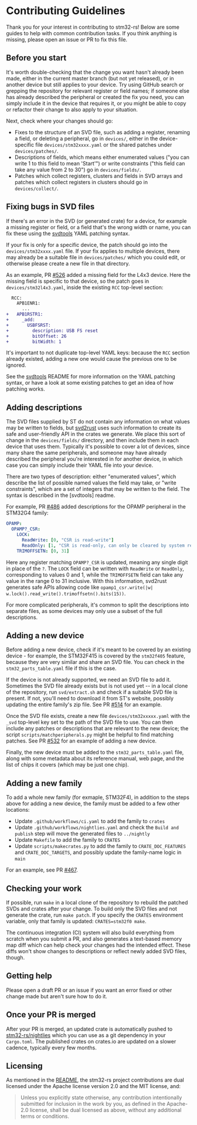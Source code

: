 # Contributing Guidelines

Thank you for your interest in contributing to stm32-rs! Below are some guides
to help with common contribution tasks. If you think anything is missing,
please open an issue or PR to fix this file.

## Before you start

It's worth double-checking that the change you want hasn't already been made,
either in the current master branch (but not yet released), or in another
device but still applies to your device. Try using GitHub search or grepping
the repository for relevant register or field names; if someone else has
already described the peripheral or created the fix you need, you can simply
include it in the device that requires it, or you might be able to copy or
refactor their change to also apply to your situation.

Next, check where your changes should go:

* Fixes to the structure of an SVD file, such as adding a register, renaming a
  field, or deleting a peripheral, go in `devices/`, either in the
  device-specific file `devices/stm32xxxx.yaml` or the shared patches under
  `devices/patches/`.
* Descriptions of fields, which means either enumerated values ("you can write
  1 to this field to mean 'Start'") or write constraints ("this field can take
  any value from 2 to 30") go in `devices/fields/`.
* Patches which collect registers, clusters and fields in SVD arrays and
  patches which collect registers in clusters should go in `devices/collect/`.

## Fixing bugs in SVD files

If there's an error in the SVD (or generated crate) for a device, for example
a missing register or field, or a field that's the wrong width or name, you
can fix these using the [svdtools](https://github.com/stm32-rs/svdtools) YAML
patching syntax.

If your fix is only for a specific device, the patch should go into the
`devices/stm32xxxx.yaml` file. If your fix applies to multiple devices,
there may already be a suitable file in `devices/patches/` which
you could edit, or otherwise please create a new file in that directory.

As an example, PR [#526](https://github.com/stm32-rs/stm32-rs/pull/526) added
a missing field for the L4x3 device. Here the missing field is specific to
that device, so the patch goes in `devices/stm32l4x3.yaml`, inside the existing
`RCC` top-level section:

```diff
  RCC:
    APB1ENR1:
      ...
+   APB1RSTR1:
+     _add:
+       USBFSRST:
+         description: USB FS reset
+         bitOffset: 26
+         bitWidth: 1
```

It's important to not duplicate top-level YAML keys: because the `RCC` section
already existed, adding a new one would cause the previous one to be ignored.

See the [svdtools](https://github.com/stm32-rs/svdtools) README for more
information on the YAML patching syntax, or have a look at some existing
patches to get an idea of how patching works.

## Adding descriptions

The SVD files supplied by ST do not contain any information on what values may
be written to fields, but [svd2rust](https://crates.io/crates/svd2rust) uses
such information to create its safe and user-friendly API in the crates we
generate. We place this sort of change in the `devices/fields/` directory, and
then include them in each device that uses them. Typically it's possible to
cover a lot of devices, since many share the same peripherals, and someone may
have already described the peripheral you're interested in for another device,
in which case you can simply include their YAML file into your device.

There are two types of description: either "enumerated values", which describe
the list of possible named values the field may take, or "write constraints",
which are a set of integers that may be written to the field. The syntax is
described in the [svdtools] readme.

For example, PR [#486](https://github.com/stm32-rs/stm32-rs/pull/486) added
descriptions for the OPAMP peripheral in the STM32G4 family:

```yaml
OPAMP:
  OPAMP?_CSR:
    LOCK:
      ReadWrite: [0, "CSR is read-write"]
      ReadOnly: [1, "CSR is read-only, can only be cleared by system reset"]
    TRIMOFFSETN: [0, 31]
```

Here any register matching `OPAMP?_CSR` is updated, meaning any single digit
in place of the `?`. The `LOCK` field can be written with `ReadWrite` or
`ReadOnly`, corresponding to values 0 and 1, while the `TRIMOFFSETN` field can
take any value in the range 0 to 31 inclusive. With this information, svd2rust
generates safe APIs allowing code like `opamp1_csr.write(|w|
w.lock().read_write().trimoffsetn().bits(15))`.

For more complicated peripherals, it's common to split the descriptions into
separate files, as some devices may only use a subset of the full descriptions.

## Adding a new device

Before adding a new device, check if it's meant to be covered by an existing
device - for example, the STM32F415 is covered by the `stm32f405` feature,
because they are very similar and share an SVD file. You can check in the
`stm32_parts_table.yaml` file if this is the case.

If the device is not already supported, we need an SVD file to add it.
Sometimes the SVD file already exists but is not used yet -- in a local clone of
the repository, run `svd/extract.sh` and check if a suitable SVD file is
present. If not, you'll need to download it from ST's website, possibly
updating the entire family's zip file. See PR
[#514](https://github.com/stm32-rs/stm32-rs/pull/514) for an example.

Once the SVD file exists, create a new file `devices/stm32xxxxx.yaml` with the
`_svd` top-level key set to the path of the SVD file to use. You can then
include any patches or descriptions that are relevant to the new device;
the script `scripts/matchperipherals.py` might be helpful to find matching
patches. See PR [#532](https://github.com/stm32-rs/stm32-rs/pull/532) for an
example of adding a new device.

Finally, the new device must be added to the `stm32_parts_table.yaml` file,
along with some metadata about its reference manual, web page, and the list
of chips it covers (which may be just one chip).

## Adding a new family

To add a whole new family (for exmaple, STM32F4), in addition to the steps
above for adding a new device, the family must be added to a few other
locations:

* Update `.github/workflows/ci.yaml` to add the family to `crates`
* Update `.github/workflows/nightlies.yaml` and check the `Build and publish`
  step will move the generated files to `../nightly`
* Update `Makefile` to add the family to `CRATES`
* Update `scripts/makecrates.py` to add the family to `CRATE_DOC_FEATURES`
  and `CRATE_DOC_TARGETS`, and possibly update the family-name logic in `main`

For an example, see PR [#467](https://github.com/stm32-rs/stm32-rs/pull/467).

## Checking your work

If possible, run `make` in a local clone of the repository to rebuild the
patched SVDs and crates after your change. To build only the SVD files and
not generate the crate, run `make patch`. If you specify the `CRATES`
environment variable, only that family is updated: `CRATES=stm32f0 make`.

The continuous integration (CI) system will also build everything from scratch
when you submit a PR, and also generates a text-based memory map diff which
can help check your changes had the intended effect. These diffs won't show
changes to descriptions or reflect newly added SVD files, though.

## Getting help

Please open a draft PR or an issue if you want an error fixed or other change
made but aren't sure how to do it.

## Once your PR is merged

After your PR is merged, an updated crate is automatically pushed to
[stm32-rs/nightlies](https://github.com/stm32-rs/stm32-rs-nightlies) which you
can use as a git dependency in your `Cargo.toml`. The published crates on
crates.io are updated on a slower cadence, typically every few months.

## Licensing

As mentioned in the [README](https://github.com/stm32-rs/stm32-rs#readme),
the stm32-rs project contributions are dual licensed under the Apache license
version 2.0 and the MIT license, and:

> Unless you explicitly state otherwise, any contribution intentionally
> submitted for inclusion in the work by you, as defined in the Apache-2.0
> license, shall be dual licensed as above, without any additional terms or
> conditions.
